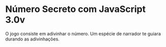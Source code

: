 # Número Secreto com JavaScript 3.0v
O jogo consiste em adivinhar o número. Um espécie de narrador te guiara durando as adivinhações.
